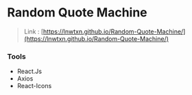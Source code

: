 # Random Quote Machine

> Link : [https://lnwtxn.github.io/Random-Quote-Machine/](https://lnwtxn.github.io/Random-Quote-Machine/)

### Tools
* React.Js
* Axios
* React-Icons

